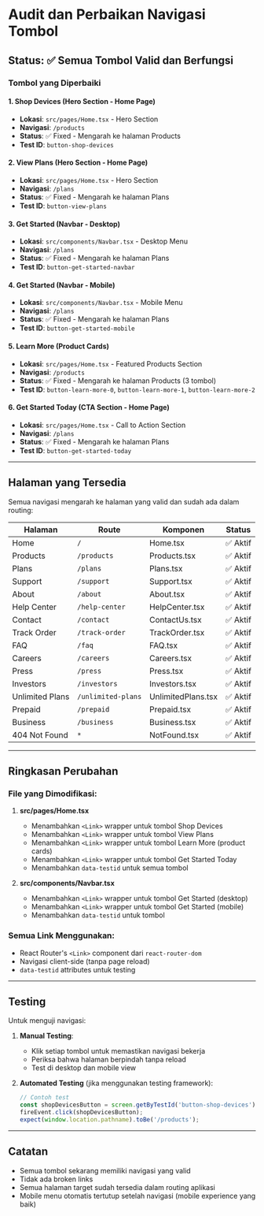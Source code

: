 # Audit dan Perbaikan Navigasi Tombol

## Status: ✅ Semua Tombol Valid dan Berfungsi

### Tombol yang Diperbaiki

#### 1. **Shop Devices** (Hero Section - Home Page)
- **Lokasi**: `src/pages/Home.tsx` - Hero Section
- **Navigasi**: `/products`
- **Status**: ✅ Fixed - Mengarah ke halaman Products
- **Test ID**: `button-shop-devices`

#### 2. **View Plans** (Hero Section - Home Page)
- **Lokasi**: `src/pages/Home.tsx` - Hero Section
- **Navigasi**: `/plans`
- **Status**: ✅ Fixed - Mengarah ke halaman Plans
- **Test ID**: `button-view-plans`

#### 3. **Get Started** (Navbar - Desktop)
- **Lokasi**: `src/components/Navbar.tsx` - Desktop Menu
- **Navigasi**: `/plans`
- **Status**: ✅ Fixed - Mengarah ke halaman Plans
- **Test ID**: `button-get-started-navbar`

#### 4. **Get Started** (Navbar - Mobile)
- **Lokasi**: `src/components/Navbar.tsx` - Mobile Menu
- **Navigasi**: `/plans`
- **Status**: ✅ Fixed - Mengarah ke halaman Plans
- **Test ID**: `button-get-started-mobile`

#### 5. **Learn More** (Product Cards)
- **Lokasi**: `src/pages/Home.tsx` - Featured Products Section
- **Navigasi**: `/products`
- **Status**: ✅ Fixed - Mengarah ke halaman Products (3 tombol)
- **Test ID**: `button-learn-more-0`, `button-learn-more-1`, `button-learn-more-2`

#### 6. **Get Started Today** (CTA Section - Home Page)
- **Lokasi**: `src/pages/Home.tsx` - Call to Action Section
- **Navigasi**: `/plans`
- **Status**: ✅ Fixed - Mengarah ke halaman Plans
- **Test ID**: `button-get-started-today`

---

## Halaman yang Tersedia

Semua navigasi mengarah ke halaman yang valid dan sudah ada dalam routing:

| Halaman | Route | Komponen | Status |
|---------|-------|----------|--------|
| Home | `/` | Home.tsx | ✅ Aktif |
| Products | `/products` | Products.tsx | ✅ Aktif |
| Plans | `/plans` | Plans.tsx | ✅ Aktif |
| Support | `/support` | Support.tsx | ✅ Aktif |
| About | `/about` | About.tsx | ✅ Aktif |
| Help Center | `/help-center` | HelpCenter.tsx | ✅ Aktif |
| Contact | `/contact` | ContactUs.tsx | ✅ Aktif |
| Track Order | `/track-order` | TrackOrder.tsx | ✅ Aktif |
| FAQ | `/faq` | FAQ.tsx | ✅ Aktif |
| Careers | `/careers` | Careers.tsx | ✅ Aktif |
| Press | `/press` | Press.tsx | ✅ Aktif |
| Investors | `/investors` | Investors.tsx | ✅ Aktif |
| Unlimited Plans | `/unlimited-plans` | UnlimitedPlans.tsx | ✅ Aktif |
| Prepaid | `/prepaid` | Prepaid.tsx | ✅ Aktif |
| Business | `/business` | Business.tsx | ✅ Aktif |
| 404 Not Found | `*` | NotFound.tsx | ✅ Aktif |

---

## Ringkasan Perubahan

### File yang Dimodifikasi:
1. **src/pages/Home.tsx**
   - Menambahkan `<Link>` wrapper untuk tombol Shop Devices
   - Menambahkan `<Link>` wrapper untuk tombol View Plans
   - Menambahkan `<Link>` wrapper untuk tombol Learn More (product cards)
   - Menambahkan `<Link>` wrapper untuk tombol Get Started Today
   - Menambahkan `data-testid` untuk semua tombol

2. **src/components/Navbar.tsx**
   - Menambahkan `<Link>` wrapper untuk tombol Get Started (desktop)
   - Menambahkan `<Link>` wrapper untuk tombol Get Started (mobile)
   - Menambahkan `data-testid` untuk tombol

### Semua Link Menggunakan:
- React Router's `<Link>` component dari `react-router-dom`
- Navigasi client-side (tanpa page reload)
- `data-testid` attributes untuk testing

---

## Testing

Untuk menguji navigasi:

1. **Manual Testing**:
   - Klik setiap tombol untuk memastikan navigasi bekerja
   - Periksa bahwa halaman berpindah tanpa reload
   - Test di desktop dan mobile view

2. **Automated Testing** (jika menggunakan testing framework):
   ```typescript
   // Contoh test
   const shopDevicesButton = screen.getByTestId('button-shop-devices');
   fireEvent.click(shopDevicesButton);
   expect(window.location.pathname).toBe('/products');
   ```

---

## Catatan

- Semua tombol sekarang memiliki navigasi yang valid
- Tidak ada broken links
- Semua halaman target sudah tersedia dalam routing aplikasi
- Mobile menu otomatis tertutup setelah navigasi (mobile experience yang baik)
